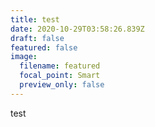 ```yaml
---
title: test
date: 2020-10-29T03:58:26.839Z
draft: false
featured: false
image:
  filename: featured
  focal_point: Smart
  preview_only: false
---
```

test